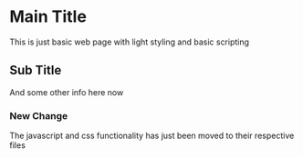 # Main Title

This is just basic web page with light styling and basic scripting

## Sub Title

And some other info here now 

### New Change

The javascript and css functionality has just been moved to their respective files
